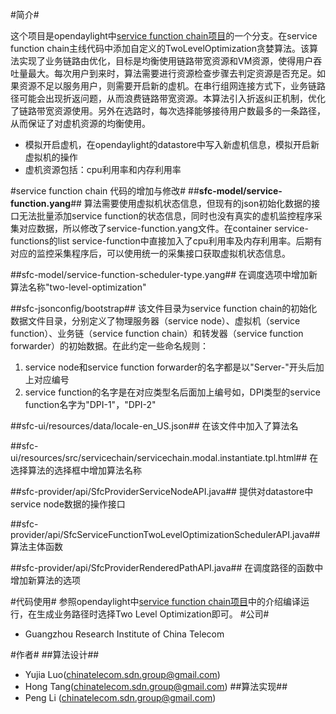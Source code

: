 #简介#

  这个项目是opendaylight中[service function chain项目](https://wiki.opendaylight.org/view/Service_Function_Chaining:Main)的一个分支。在service function chain主线代码中添加自定义的TwoLevelOptimization贪婪算法。该算法实现了业务链路由优化，目标是均衡使用链路带宽资源和VM资源，使得用户吞吐量最大。每次用户到来时，算法需要进行资源检查步骤去判定资源是否充足。如果资源不足以服务用户，则需要开启新的虚机。在串行组网连接方式下，业务链路径可能会出现折返问题，从而浪费链路带宽资源。本算法引入折返纠正机制，优化了链路带宽资源使用。另外在选路时，每次选择能够接待用户数最多的一条路径，从而保证了对虚机资源的均衡使用。

*   模拟开启虚机，在opendaylight的datastore中写入新虚机信息，模拟开启新虚拟机的操作
*   虚机资源包括：cpu利用率和内存利用率

#service function chain 代码的增加与修改#
##**sfc-model/service-function.yang**##
算法需要使用虚拟机状态信息，但现有的json初始化数据的接口无法批量添加service function的状态信息，同时也没有真实的虚机监控程序采集对应数据，所以修改了service-function.yang文件。在container service-functions的list service-function中直接加入了cpu利用率及内存利用率。后期有对应的监控采集程序后，可以使用统一的采集接口获取虚拟机状态信息。

##sfc-model/service-function-scheduler-type.yang##
 在调度选项中增加新算法名称"two-level-optimization"

##sfc-jsonconfig/bootstrap##
 该文件目录为service function chain的初始化数据文件目录，分别定义了物理服务器（service node）、虚拟机（service function）、业务链（service function chain）和转发器（service function forwarder）的初始数据。在此约定一些命名规则：

1. service node和service function forwarder的名字都是以"Server-"开头后加上对应编号
2. service function的名字是在对应类型名后面加上编号如，DPI类型的service function名字为"DPI-1"，"DPI-2"

##sfc-ui/resources/data/locale-en_US.json##
在该文件中加入了算法名

##sfc-ui/resources/src/servicechain/servicechain.modal.instantiate.tpl.html##
 在选择算法的选择框中增加算法名称

##sfc-provider/api/SfcProviderServiceNodeAPI.java##
 提供对datastore中service node数据的操作接口

##sfc-provider/api/SfcServiceFunctionTwoLevelOptimizationSchedulerAPI.java##
 算法主体函数

##sfc-provider/api/SfcProviderRenderedPathAPI.java##
 在调度路径的函数中增加新算法的选项

#代码使用#
参照opendaylight中[service function chain项目](https://wiki.opendaylight.org/view/Service_Function_Chaining:Main)中的介绍编译运行，在生成业务路径时选择Two Level Optimization即可。
#公司#

* Guangzhou Research Institute of China Telecom 

#作者#
##算法设计##
* Yujia Luo(chinatelecom.sdn.group@gmail.com)
* Hong Tang(chinatelecom.sdn.group@gmail.com)
##算法实现##
* Peng Li (chinatelecom.sdn.group@gmail.com)